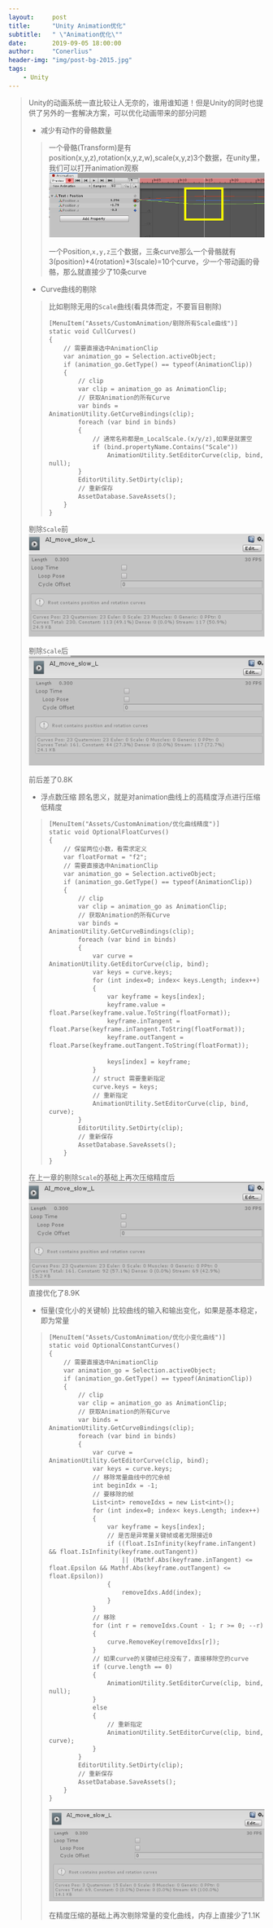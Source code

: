 ```yaml
---
layout:     post
title:      "Unity Animation优化"
subtitle:   " \"Animation优化\""
date:       2019-09-05 18:00:00
author:     "Conerlius"
header-img: "img/post-bg-2015.jpg"
tags:
    - Unity
---
```


> Unity的动画系统一直比较让人无奈的，谁用谁知道！但是Unity的同时也提供了另外的一套解决方案，可以优化动画带来的部分问题
> * 减少有动作的骨骼数量
>> 一个骨骼(Transform)是有position(x,y,z),rotation(x,y,z,w),scale(x,y,z)3个数据，在unity里，我们可以打开animation观察
>> ![png](/images/Unity/CustomAnimation1.jpg)
>>
>> 一个Position,`x,y,z`三个数据，三条curve那么一个骨骼就有3(position)+4(rotation)+3(scale)=10个curve，少一个带动画的骨骼，那么就直接少了10条curve
> * Curve曲线的剔除
>> 比如剔除无用的`Scale`曲线(看具体而定，不要盲目剔除)
>> ```
>> [MenuItem("Assets/CustomAnimation/剔除所有Scale曲线")]
>> static void CullCurves()
>> {
>>     // 需要直接选中AnimationClip
>>     var animation_go = Selection.activeObject;
>>     if (animation_go.GetType() == typeof(AnimationClip))
>>     {
>>         // clip
>>         var clip = animation_go as AnimationClip;
>>         // 获取Animation的所有Curve
>>         var binds = AnimationUtility.GetCurveBindings(clip);
>>         foreach (var bind in binds)
>>         {
>>             // 通常名称都是m_LocalScale.(x/y/z),如果是就置空
>>             if (bind.propertyName.Contains("Scale"))
>>                 AnimationUtility.SetEditorCurve(clip, bind, null);
>>         }
>>         EditorUtility.SetDirty(clip);
>>         // 重新保存
>>         AssetDatabase.SaveAssets();
>>     }
>> }
>> ```
> 剔除`Scale`前
> ![png](/images/Unity/CustomAnimation2.jpg)
> 
> 剔除`Scale`后
> ![png](/images/Unity/CustomAnimation3.jpg)
> 
> 前后差了0.8K
> 
> * 浮点数压缩
> 顾名思义，就是对animation曲线上的高精度浮点进行压缩低精度
>> ```
>> [MenuItem("Assets/CustomAnimation/优化曲线精度")]
>> static void OptionalFloatCurves()
>> {
>>     // 保留两位小数，看需求定义
>>     var floatFormat = "f2";
>>     // 需要直接选中AnimationClip
>>     var animation_go = Selection.activeObject;
>>     if (animation_go.GetType() == typeof(AnimationClip))
>>     {
>>         // clip
>>         var clip = animation_go as AnimationClip;
>>         // 获取Animation的所有Curve
>>         var binds = AnimationUtility.GetCurveBindings(clip);
>>         foreach (var bind in binds)
>>         {
>>             var curve = AnimationUtility.GetEditorCurve(clip, bind);
>>             var keys = curve.keys;
>>             for (int index=0; index< keys.Length; index++)
>>             {
>>                 var keyframe = keys[index];
>>                 keyframe.value = float.Parse(keyframe.value.ToString(floatFormat));
>>                 keyframe.inTangent = float.Parse(keyframe.inTangent.ToString(floatFormat));
>>                 keyframe.outTangent = float.Parse(keyframe.outTangent.ToString(floatFormat));
>> 
>>                 keys[index] = keyframe;
>>             }
>>             // struct 需要重新指定
>>             curve.keys = keys;
>>             // 重新指定
>>             AnimationUtility.SetEditorCurve(clip, bind, curve);
>>         }
>>         EditorUtility.SetDirty(clip);
>>         // 重新保存
>>         AssetDatabase.SaveAssets();
>>     }
>> }
>> ```
>
> 在上一章的剔除`Scale`的基础上再次压缩精度后
> ![png](/images/Unity/CustomAnimation4.jpg)
> 直接优化了8.9K
> * 恒量(变化小的关键帧)
> 比较曲线的输入和输出变化，如果是基本稳定，即为常量
>> ```
>> [MenuItem("Assets/CustomAnimation/优化小变化曲线")]
>> static void OptionalConstantCurves()
>> {
>>     // 需要直接选中AnimationClip
>>     var animation_go = Selection.activeObject;
>>     if (animation_go.GetType() == typeof(AnimationClip))
>>     {
>>         // clip
>>         var clip = animation_go as AnimationClip;
>>         // 获取Animation的所有Curve
>>         var binds = AnimationUtility.GetCurveBindings(clip);
>>         foreach (var bind in binds)
>>         {
>>             var curve = AnimationUtility.GetEditorCurve(clip, bind);
>>             var keys = curve.keys;
>>             // 移除常量曲线中的冗余帧
>>             int beginIdx = -1;
>>             // 要移除的帧
>>             List<int> removeIdxs = new List<int>();
>>             for (int index=0; index< keys.Length; index++)
>>             {
>>                 var keyframe = keys[index];
>>                 // 是否是异常量关键帧或者无限接近0
>>                 if ((float.IsInfinity(keyframe.inTangent) && float.IsInfinity(keyframe.outTangent))
>>                     || (Mathf.Abs(keyframe.inTangent) <= float.Epsilon && Mathf.Abs(keyframe.outTangent) <= float.Epsilon))
>>                 {
>>                     removeIdxs.Add(index);
>>                 }
>>             }
>>             // 移除
>>             for (int r = removeIdxs.Count - 1; r >= 0; --r)
>>             {
>>                 curve.RemoveKey(removeIdxs[r]);
>>             }
>>             // 如果curve的关键帧已经没有了，直接移除空的curve
>>             if (curve.length == 0)
>>             {
>>                 AnimationUtility.SetEditorCurve(clip, bind, null);
>>             }
>>             else
>>             {
>>                 // 重新指定
>>                 AnimationUtility.SetEditorCurve(clip, bind, curve);
>>             }
>>         }
>>         EditorUtility.SetDirty(clip);
>>         // 重新保存
>>         AssetDatabase.SaveAssets();
>>     }
>> }
>> ```
>> ![jpg](/images/Unity/CustomAnimation5.jpg)
>>
>> 在精度压缩的基础上再次剔除常量的变化曲线，内存上直接少了1.1K